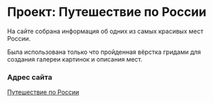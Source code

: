 # Проект: Путешествие по России

На сайте собрана информация об одних из самых красивых мест России.

Была использована только что пройденная вёрстка гридами для создания галереи картинок и описания мест.

### Адрес сайта

[Путешествие по России](https://yuliakray.github.io/russian-travel/)
